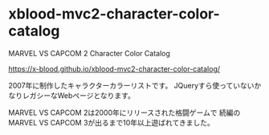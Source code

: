 # xblood-mvc2-character-color-catalog
MARVEL VS CAPCOM 2 Character Color Catalog  

https://x-blood.github.io/xblood-mvc2-character-color-catalog/

2007年に制作したキャラクターカラーリストです。
JQueryすら使っていないかなりレガシーなWebページとなります。


MARVEL VS CAPCOM 2は2000年にリリースされた格闘ゲームで
続編のMARVEL VS CAPCOM 3が出るまで10年以上遊ばれてきました。
